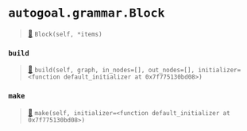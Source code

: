 # `autogoal.grammar.Block`

> [📝](https://github.com/autogal/autogoal/blob/master/autogoal/grammar/_graph.py#L209)
> `Block(self, *items)`

### `build`

> [📝](https://github.com/autogoal/autogoal/blob/master/autogoal/grammar/_graph.py#L215)
> `build(self, graph, in_nodes=[], out_nodes=[], initializer=<function default_initializer at 0x7f775130bd08>)`

### `make`

> [📝](https://github.com/autogoal/autogoal/blob/master/autogoal/grammar/_graph.py#L161)
> `make(self, initializer=<function default_initializer at 0x7f775130bd08>)`

